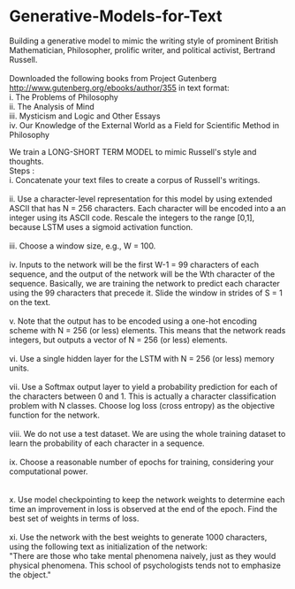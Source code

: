 # Generative-Models-for-Text
Building a generative model to mimic the writing style of prominent British Mathematician, Philosopher, prolific writer, and political activist, Bertrand Russell.<br>
<br>
Downloaded the following books from Project Gutenberg http://www.gutenberg.org/ebooks/author/355 in text format: <br>
i. The Problems of Philosophy <br>
ii. The Analysis of Mind <br>
iii. Mysticism and Logic and Other Essays <br>
iv. Our Knowledge of the External World as a Field for Scientific Method in Philosophy <br>
 
We train a LONG-SHORT TERM MODEL to mimic Russell's style and thoughts. <br>
Steps : <br>
i. Concatenate your text files to create a corpus of Russell's writings. <br>
<br>
ii. Use a character-level representation for this model by using extended ASCII
that has N = 256 characters. Each character will be encoded into a an integer
using its ASCII code. Rescale the integers to the range [0,1], because LSTM uses a sigmoid activation function. <br>
<br>
iii. Choose a window size, e.g., W = 100. <br>
<br>
iv. Inputs to the network will be the first W-1 = 99 characters of each sequence, and the output of the network will be the Wth character of the sequence.
Basically, we are training the network to predict each character using the 99 characters that precede it. 
Slide the window in strides of S = 1 on the text. <br>
<br>
v. Note that the output has to be encoded using a one-hot encoding scheme with N = 256 (or less) elements. This means that the network reads integers, but outputs a vector of N = 256 (or less) elements. <br>
<br>
vi. Use a single hidden layer for the LSTM with N = 256 (or less) memory units. <br>
<br>
vii. Use a Softmax output layer to yield a probability prediction for each of the characters between 0 and 1. 
This is actually a character classification problem with N classes. Choose log loss (cross entropy) as the objective function for
the network. <br>
<br>
viii. We do not use a test dataset. We are using the whole training dataset to learn the probability of each character in a sequence. <br>
<br>
ix. Choose a reasonable number of epochs for training, considering your computational power. <br>
<br>
<br>
x. Use model checkpointing to keep the network weights to determine each time an improvement in loss is observed at the end of the epoch. 
Find the best set of weights in terms of loss. <br>
<br>
xi. Use the network with the best weights to generate 1000 characters, using the following text as initialization of the network: <br>
    "There are those who take mental phenomena naively, just as they would physical phenomena. This school of psychologists tends not to  emphasize the object."
